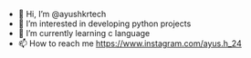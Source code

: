 - 👋 Hi, I’m @ayushkrtech
- 👀 I’m interested in developing python projects
- 🌱 I’m currently learning c language
- 📫 How to reach me https://www.instagram.com/ayus.h_24


<!---
ayushkrtech/ayushkrtech is a ✨ special ✨ repository because its `README.md` (this file) appears on your GitHub profile.
You can click the Preview link to take a look at your changes.
--->
